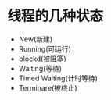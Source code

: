 # 线程的几种状态
* New(新建)
* Running(可运行)
* blockd(被阻塞)
* Waiting(等待)
* Timed Waiting(计时等待)
* Terminare(被终止)